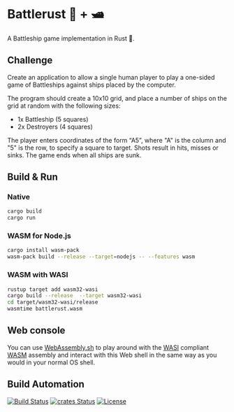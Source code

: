 # Battlerust 🦀 + 🛥️

A Battleship game implementation in Rust 🦀.

## Challenge

Create an application to allow a single human player to play a one-sided game of Battleships against ships placed by the computer.

The program should create a 10x10 grid, and place a number of ships on the grid at random with the following sizes:

* 1x Battleship (5 squares)
* 2x Destroyers (4 squares)

The player enters coordinates of the form “A5”, where "A" is the column and "5" is the row, to specify a square to target. Shots result in hits, misses or sinks. The game ends when all ships are sunk.

## Build & Run

### Native

```bash
cargo build
cargo run
```

### WASM for Node.js

```bash
cargo install wasm-pack
wasm-pack build --release --target=nodejs -- --features wasm
```

### WASM with WASI

```bash
rustup target add wasm32-wasi
cargo build --release  --target wasm32-wasi
cd target/wasm32-wasi/release
wasmtime battlerust.wasm
```

## Web console

You can use [WebAssembly.sh](https://webassembly.sh) to play around with the [WASI](https://wasi.dev/) compliant [WASM](https://webassembly.org/) assembly and interact with this Web shell in the same way as you would in your normal OS shell.

## Build Automation

[![Build Status](https://github.com/joamag/battlerust/workflows/Main%20Workflow/badge.svg)](https://github.com/joamag/battlerust/actions)
[![crates Status](https://img.shields.io/crates/v/battlerust)](https://crates.io/crates/battlerust)
[![License](https://img.shields.io/badge/license-Apache%202.0-blue.svg)](https://www.apache.org/licenses/)
